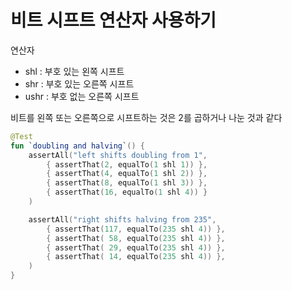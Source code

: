 # 비트 시프트 연산자 사용하기
연산자
- shl : 부호 있는 왼쪽 시프트
- shr : 부호 있는 오른쪽 시프트
- ushr : 부호 없는 오른쪽 시프트

비트를 왼쪽 또는 오른쪽으로 시프트하는 것은 2를 곱하거나 나눈 것과 같다

```kotlin
@Test
fun `doubling and halving`() {
    assertAll("left shifts doubling from 1",
        { assertThat(2, equalTo(1 shl 1)) },
        { assertThat(4, equalTo(1 shl 2)) },
        { assertThat(8, equalTo(1 shl 3)) },
        { assertThat(16, equalTo(1 shl 4)) }
    )

    assertAll("right shifts halving from 235",
        { assertThat(117, equalTo(235 shl 4)) },
        { assertThat( 58, equalTo(235 shl 4)) },
        { assertThat( 29, equalTo(235 shl 4)) },
        { assertThat( 14, equalTo(235 shl 4)) },    
    )
}

```


